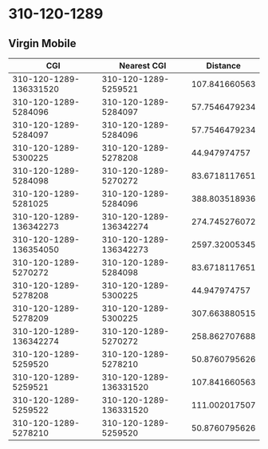 # 310-120-1289
## Virgin Mobile


| CGI | Nearest CGI | Distance |
|-----|-------------|----------|
| 310-120-1289-136331520 | 310-120-1289-5259521 | 107.841660563 |
| 310-120-1289-5284096 | 310-120-1289-5284097 | 57.7546479234 |
| 310-120-1289-5284097 | 310-120-1289-5284096 | 57.7546479234 |
| 310-120-1289-5300225 | 310-120-1289-5278208 | 44.947974757 |
| 310-120-1289-5284098 | 310-120-1289-5270272 | 83.6718117651 |
| 310-120-1289-5281025 | 310-120-1289-5284096 | 388.803518936 |
| 310-120-1289-136342273 | 310-120-1289-136342274 | 274.745276072 |
| 310-120-1289-136354050 | 310-120-1289-136342273 | 2597.32005345 |
| 310-120-1289-5270272 | 310-120-1289-5284098 | 83.6718117651 |
| 310-120-1289-5278208 | 310-120-1289-5300225 | 44.947974757 |
| 310-120-1289-5278209 | 310-120-1289-5300225 | 307.663880515 |
| 310-120-1289-136342274 | 310-120-1289-5270272 | 258.862707688 |
| 310-120-1289-5259520 | 310-120-1289-5278210 | 50.8760795626 |
| 310-120-1289-5259521 | 310-120-1289-136331520 | 107.841660563 |
| 310-120-1289-5259522 | 310-120-1289-136331520 | 111.002017507 |
| 310-120-1289-5278210 | 310-120-1289-5259520 | 50.8760795626 |
